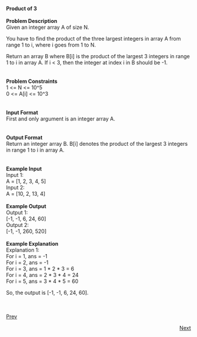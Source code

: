 **Product of 3**<br /><br />
**Problem Description**<br />
Given an integer array A of size N.<br />

You have to find the product of the three largest integers in array A from range 1 to i, where i goes from 1 to N.<br />

Return an array B where B[i] is the product of the largest 3 integers in range 1 to i in array A. If i < 3, then the integer at index i in B should be -1.<br />
<br />
<br />
**Problem Constraints**<br />
1 <= N <= 10^5<br />
0 <= A[i] <= 10^3<br />
<br />
<br />
**Input Format**<br />
First and only argument is an integer array A.<br />
<br />
<br />
**Output Format**<br />
Return an integer array B. B[i] denotes the product of the largest 3 integers in range 1 to i in array A.<br />
<br />
<br />
**Example Input**<br />
Input 1:<br />
  A = [1, 2, 3, 4, 5]<br />
Input 2:<br />
 A = [10, 2, 13, 4]<br />
<br />
**Example Output**<br />
Output 1:<br />
 [-1, -1, 6, 24, 60]<br />
Output 2:<br />
 [-1, -1, 260, 520]<br />
<br />
**Example Explanation**<br />
Explanation 1:<br />
 For i = 1, ans = -1<br />
 For i = 2, ans = -1<br />
 For i = 3, ans = 1 * 2 * 3 = 6<br />
 For i = 4, ans = 2 * 3 * 4 = 24<br />
 For i = 5, ans = 3 * 4 * 5 = 60<br />

 So, the output is [-1, -1, 6, 24, 60].<br />
 <br /><br />
										   
<a class="Pagination-link1SfnH-8-DxMA Pagination-link_leftDFtcFdHnt7Ok" aria-label="Previous Page: Manage Pages" href="https://github.com/divyangju1991/DSA-Scaler/blob/main/DSA/src/com/scaler/dsa/tree/assignment/LCA/read2ndPage.md">Prev</a>
<p align="right"><a class="Pagination-link1SfnH-8-DxMA Pagination-link_right2v3HzuwWFxb4" aria-label="Next Page: Raw Mode Editor" href="https://github.com/divyangju1991/DSA-Scaler/blob/main/DSA/src/com/scaler/dsa/tree/assignment/LCA/read4thPage.md">Next</a></p>
